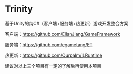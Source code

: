 # Trinity
基于Unity的纯C#（客户端+服务端+热更新）游戏开发整合方案

客户端：https://github.com/EllanJiang/GameFramework 

服务端：https://github.com/egametang/ET

热更新：https://github.com/Ourpalm/ILRuntime

建议对以上三个项目有一定的了解后再使用本项目
